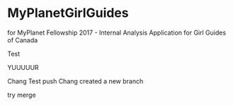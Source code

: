 # MyPlanetGirlGuides
 for MyPlanet Fellowship 2017 - Internal Analysis Application for Girl Guides of Canada

Test

YUUUUUR

Chang Test push
Chang created a new branch

try merge